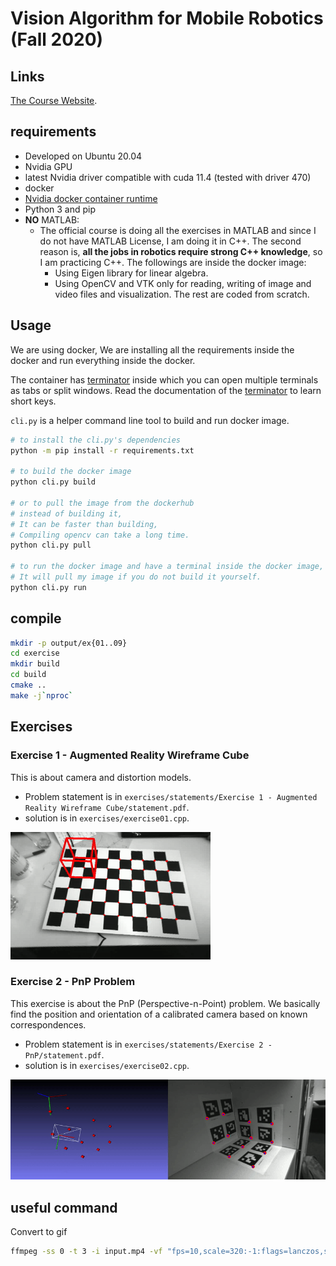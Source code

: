 # Vision Algorithm for Mobile Robotics (Fall 2020)

## Links

[The Course Website](http://rpg.ifi.uzh.ch/teaching2020.html).

## requirements

- Developed on Ubuntu 20.04
- Nvidia GPU
- latest Nvidia driver compatible with cuda 11.4 (tested with driver 470)
- docker
- [Nvidia docker container runtime](https://docs.nvidia.com/datacenter/cloud-native/container-toolkit/install-guide.html#)
- Python 3 and pip
- **NO** MATLAB:
  - The official course is doing all the exercises in MATLAB and since I do not have MATLAB License, I am doing it in C++. The second reason is, **all the jobs in robotics require strong C++ knowledge**, so I am practicing C++.
  The followings are inside the docker image:
    - Using Eigen library for linear algebra.
    - Using OpenCV and VTK only for reading, writing of image and video files and visualization. The rest are coded from scratch.

## Usage

We are using docker, We are installing all the requirements inside the docker and run everything inside the docker.

The container has [terminator](https://terminator-gtk3.readthedocs.io/en/latest/) inside which you can open multiple terminals
as tabs or split windows. Read the documentation of the [terminator](https://terminator-gtk3.readthedocs.io/en/latest/) to learn short keys.

`cli.py` is a helper command line tool to build and run docker image.

```sh
# to install the cli.py's dependencies
python -m pip install -r requirements.txt

# to build the docker image
python cli.py build

# or to pull the image from the dockerhub
# instead of building it,
# It can be faster than building,
# Compiling opencv can take a long time.
python cli.py pull

# to run the docker image and have a terminal inside the docker image, we compile everything in the container
# It will pull my image if you do not build it yourself.
python cli.py run
```

## compile

```bash
mkdir -p output/ex{01..09}
cd exercise
mkdir build
cd build
cmake ..
make -j`nproc`
```

## Exercises

### Exercise 1 - Augmented Reality Wireframe Cube

This is about camera and distortion models.
- Problem statement is in `exercises/statements/Exercise 1 - Augmented Reality Wireframe Cube/statement.pdf`.
- solution is in `exercises/exercise01.cpp`.

![Output](exercises/statements/outputs/ex01.gif)



### Exercise 2 - PnP Problem

This exercise is about the PnP (Perspective-n-Point) problem. We basically find the position and orientation of a calibrated camera based on known correspondences.
- Problem statement is in `exercises/statements/Exercise 2 - PnP/statement.pdf`.
- solution is in `exercises/exercise02.cpp`.

![Output](exercises/statements/outputs/ex02.gif)

## useful command

Convert to gif

```bash
ffmpeg -ss 0 -t 3 -i input.mp4 -vf "fps=10,scale=320:-1:flags=lanczos,split[s0][s1];[s0]palettegen[p];[s1][p]paletteuse" -loop 0 output.gif
```
